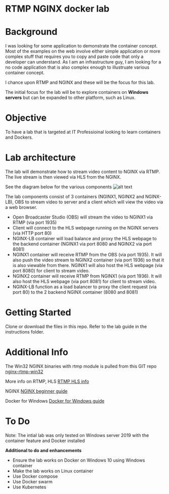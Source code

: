# **RTMP NGINX docker lab**

# Background
I was looking for some application to demonstrate the container concept. Most of the examples on the web involve either simple application or more complex stuff that requires you to copy and paste code that only a developer can understand. As I am an infrastructure guy, I am looking for a no code application that is also complex enough to illustruate various container concept.

I chance upon RTMP and NGINX and these will be the focus for this lab.

The initial focus for the lab will be to explore containers on **Windows servers** but can be expanded to other platform, such as Linux.

# Objective
To have a lab that is targeted at IT Professioinal looking to learn containers and Dockers.

# Lab architecture
The lab will demonstrate how to stream video content to NGINX via RTMP. The live stream is then viewed via HLS from the NGINX.

See the diagram below for the various components
![alt text](https://github.com/chunkyen/rtmp-nginx-docker-lab/blob/master/rtmp-nginx-docker-lab-arch1.jpg?raw=true)

The lab components consist of 3 containers (NGINX1, NGINX2 and NGINX-LB), OBS to stream video to server and a client which will view the video via a web browser.

- Open Broadcaster Studio (OBS) will stream the video to NGINX1 via RTMP (via port 1935)
- Client will connect to the HLS webpage running on the NGINX servers (via HTTP port 80)
- NGINX-LB container will load balance and proxy the HLS webpage  to the backend container (NGINX1 via port 8080  and NGINX2 via port 8081)
- NGINX1 container will receive RTMP from the OBS (via port 1935). It will also push the video stream to NGINX2 container (via port 1936) so that it is also viewable from there. NGINX1 will also host the HLS webpage (via port 8080) for client to stream video.
-  NGINX2 container will receive RTMP from NGINX1 (via port 1936). It will also host the HLS webpage (via port 8081) for client to stream video.
- NGINX-LB function as a load balancer to proxy the client request (via port 80) to the 2 backend NGINX container (8080 and 8081)

# Getting Started
Clone or download the files in this repo.
Refer to the lab guide in the instructions folder.

# Additional Info
The Win32 NGINX binaries with rtmp module is pulled from this GIT repo
[nginx-rtmp-win32](https://github.com/illuspas/nginx-rtmp-win32)

More info on RTMP, HLS
[RTMP HLS info](https://www.dacast.com/blog/hls-streaming-protocol/)

NGINX
[NGINX beginner guide](http://nginx.org/en/docs/beginners_guide.html)

Docker for Windows
[Docker for Windows guide](https://docs.docker.com/v17.09/docker-for-windows/)

# To Do
Note: The intial lab was only tested on Windows server 2019 with the container feature and Docker installed

**Additional to do and enhancements**
- Ensure the lab works on Docker on Windows 10 using Windows container
- Make the lab works on Linux container
- Use Docker compose
- Use Docker swarm
- Use Kubernetes

